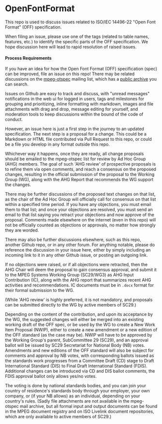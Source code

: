 # OpenFontFormat

This repo is used to discuss issues related to ISO/IEC 14496-22 "Open Font Format" (OFF) specification.

When filing an issue, please use one of the tags (related to table names, features, etc.) to identify the specific parts of the OFF specification. We hope discussion here will lead to rapid resolution of raised issues.

#### Process Requirements

If you have an idea for how the Open Font Format (OFF) specification (spec) can be improved, file an issue on this repo!
There may be related discussions on the [mpeg-otspec](https://lists.aau.at/mailman/listinfo/mpeg-otspec) mailing list, which has a [public archive](https://lists.aau.at/pipermail/mpeg-otspec/) you can search.

Issues on Github are easy to track and discuss, with 
"unread messages" notifications in the web ui for logged in users, 
tags and milestones for grouping and prioritizing, 
inline formatting with markdown, 
images and file attachments with drag and drop, 
message editing for yourself, and 
moderation tools to keep discussions within the bound of the code of conduct. 

However, an issue here is just a first step in the journey to an updated specification.
The next step is a proposal for a change.
This could be a Markdown or HTML file contributed via Pull Request to this repo, or could be a file you develop in any format outside this repo. 

Whichever way it happens, once they are ready, all change proposals should be emailed to the mpeg-otspec list for review by Ad Hoc Group (AHG) members.
The goal of such 'AHG review' of prospective proposals is to refine them via open comments, and reach a consensus on the proposed changes, resulting in the official submission of the proposal to the Working Group (WG), along with the AHG Report that recommends the WG support the changes.

There may be further discussions of the proposed text changes on that list, as the chair of the Ad Hoc Group will officially call for consensus on that list within a specified time period.
If you have any objections, you must email them to that list; and once your objections are resolved, you must send an email to that list saying you retract your objections and now approve of the proposal. 
Comments made elsewhere on the internet (even in this repo) will not be officially counted as objections or approvals, no matter how strongly they are worded.

There may also be further discussions elsewhere, such as this repo, another Github repo, or in any other forum.
For anything notable, please do reference the discussion in your issue here, either by simply including an incoming link to it in any other Github issue, or posting an outgoing link.

If no objections were raised, or if all objections were retracted, then the AHG Chair will deem the proposal to gain consensus approval, and submit it to the MPEG Systems Working Group (SC29/WG3) as AHG Input Contribution (IC), along with the AHG report that summarizes recent AHG activities and recommendations.
IC documents must be in `.docx` format for their formal submission to the WG.

(While 'AHG review' is highly preferred, it is not mandatory, and proposals can be submitted directly to the WG by active members of SC29.)

Depending on the content of the contribution, and upon its acceptance by the WG, the suggested changes will either be merged into an existing working draft of the OFF spec, or be used by the WG to create a New Work Item Proposal (NWIP), either to create a new amendment or a new edition of the OFF standard (as the case may be).
NWIP will have to be approved by the Working Group's parent, SubCommittee 29 (SC29), and an approval ballot will be issued by SC29 Secretariat for National Body (NB) votes.
Amendments and new editions of the OFF standard will also be subject for comments and approval by NB votes, with corresponding ballots issued as the standards work progresses from a Committee Draft (CD) stage to Draft International Standard (DIS) to Final Draft International Standard (FDIS).
Additional changes can be introduced via CD and DIS ballot comments, the FDIS approval ballot only allows yes/no votes.

The voting is done by national standards bodies, and you can join your country of residence's standards body through your employer, your own company, or (if your NB allows) as an individual, depending on your country's rules. 
(Sadly file attachments are not available in the mpeg-otspec mail archive, but all formal input and output documents can be found in the MPEG document registry and on ISO Livelink document repositories, which are only available to active members of SC29.)
